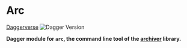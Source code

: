 # Arc

[Daggerverse](https://daggerverse.dev/mod/github.com/sagikazarmark/daggerverse/arc)
![Dagger Version](https://img.shields.io/badge/dagger%20version-%3E=0.9.8-0f0f19.svg?style=flat-square)

**Dagger module for `arc`, the command line tool of the [archiver](https://github.com/mholt/archiver) library.**
